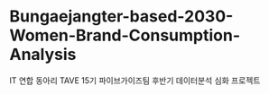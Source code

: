 # Bungaejangter-based-2030-Women-Brand-Consumption-Analysis
IT 연합 동아리 TAVE 15기 파이브가이즈팀 후반기 데이터분석 심화 프로젝트
